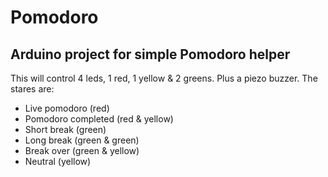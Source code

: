 # Pomodoro

## Arduino project for simple Pomodoro helper

This will control 4 leds, 1 red, 1 yellow & 2 greens.  Plus a piezo buzzer.
The stares are:
- Live pomodoro (red)
- Pomodoro completed (red & yellow)
- Short break (green)
- Long break (green & green)
- Break over (green & yellow)
- Neutral (yellow)

